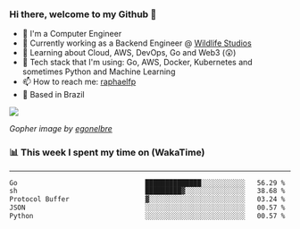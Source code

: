 ### Hi there, welcome to my Github 👋

- 📖 I'm a Computer Engineer
- 🔭 Currently working as a Backend Engineer @ [Wildlife Studios](https://wildlifestudios.com/)
- 🌱 Learning about Cloud, AWS, DevOps, Go and Web3 (😲)
- 🚀 Tech stack that I'm using: Go, AWS, Docker, Kubernetes and sometimes Python and Machine Learning
- 📫 How to reach me: [raphaelfp](https://linkedin.com/in/raphaelfp)
- 🏡 Based in Brazil

![](https://github.com/raphaelfp/gophers/blob/master/.thumb/animation/morning-coffee-3x.gif)

*Gopher image by [egonelbre](https://github.com/egonelbre/)*

### 📊 This week I spent my time on (WakaTime)

---

<!--START_SECTION:waka-->

```txt
Go                                ██████████████░░░░░░░░░░░   56.29 %
sh                                █████████▓░░░░░░░░░░░░░░░   38.68 %
Protocol Buffer                   ▓░░░░░░░░░░░░░░░░░░░░░░░░   03.24 %
JSON                              ░░░░░░░░░░░░░░░░░░░░░░░░░   00.57 %
Python                            ░░░░░░░░░░░░░░░░░░░░░░░░░   00.57 %
```

<!--END_SECTION:waka-->
